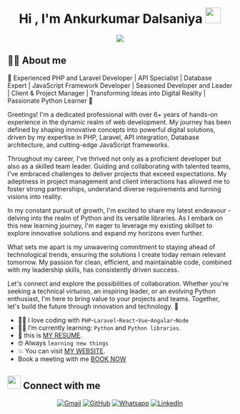 <h1 align="center">Hi , I'm Ankurkumar Dalsaniya <img src="https://media.giphy.com/media/hvRJCLFzcasrR4ia7z/giphy.gif" width="35"></h1>
<p align="center">
  <a href="https://github.com/DenverCoder1/readme-typing-svg"><img src="https://readme-typing-svg.herokuapp.com?font=Fira+Code&pause=1000&color=1214F7&center=true&vCenter=true&width=500&lines=Web+Developer;Always+learning+new+things"></a>
</p>

## :sassy_man:  About me

👋 Experienced PHP and Laravel Developer | API Specialist | Database Expert | JavaScript Framework Developer | Seasoned Developer and Leader | Client & Project Manager | Transforming Ideas into Digital Reality | Passionate Python Learner 🐍

Greetings! I'm a dedicated professional with over 6+ years of hands-on experience in the dynamic realm of web development. My journey has been defined by shaping innovative concepts into powerful digital solutions, driven by my expertise in PHP, Laravel, API integration, Database architecture, and cutting-edge JavaScript frameworks.

Throughout my career, I've thrived not only as a proficient developer but also as a skilled team leader. Guiding and collaborating with talented teams, I've embraced challenges to deliver projects that exceed expectations. My adeptness in project management and client interactions has allowed me to foster strong partnerships, understand diverse requirements and turning visions into reality.

In my constant pursuit of growth, I'm excited to share my latest endeavour - delving into the realm of Python and its versatile libraries. As I embark on this new learning journey, I'm eager to leverage my existing skillset to explore innovative solutions and expand my horizons even further.

What sets me apart is my unwavering commitment to staying ahead of technological trends, ensuring the solutions I create today remain relevant tomorrow. My passion for clean, efficient, and maintainable code, combined with my leadership skills, has consistently driven success.

Let's connect and explore the possibilities of collaboration. Whether you're seeking a technical virtuoso, an inspiring leader, or an evolving Python enthusiast, I'm here to bring value to your projects and teams. Together, let's build the future through innovation and technology. 🚀

- :technologist: I love coding with `PHP`-`Laravel`-`React`-`Vue`-`Angular`-`Node`
- :student: I’m currently learning: `Python` and `Python libraries`.
- :thinking: this is [MY RESUME](https://drive.google.com/file/d/1sNac8s2k1bGybEQnioKZQXYLITGgBx2l/view).
- :nerd_face: Always `learning new things`
- :boom: You can visit [MY WEBSITE](https://dalsaniaankur.blogspot.com/).
- Book a meeting with me [BOOK NOW](https://calendly.com/dalsaniaankur/30min)


## <img src="https://media.giphy.com/media/iY8CRBdQXODJSCERIr/giphy.gif" width="30px"> Connect with me
<p align="center">
	<a href="mailto:dalsaniaankur@gmail.com"><img img src="https://img.shields.io/badge/gmail-%23EA4335.svg?style=plastic&logo=gmail&logoColor=white" alt="Gmail"/></a>
	<a href="https://github.com/dalsaniaankur"><img src="https://img.shields.io/badge/github-%23181717.svg?style=plastic&logo=github&logoColor=white" alt="GitHub"/></a>
	<a href="https://wa.me/+358415726962"><img src="https://img.shields.io/badge/whatsapp-%2325D366.svg?style=plastic&logo=whatsapp&logoColor=white" alt="Whatsapp"/></a>
	<a href="https://www.linkedin.com/in/dalsaniaankur/"><img src="https://img.shields.io/badge/linkedin-%230A66C2.svg?style=plastic&logo=linkedin&logoColor=white" alt="LinkedIn"/></a>
</p>
